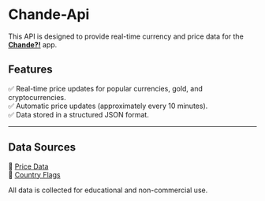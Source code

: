 # **Chande-Api**

This API is designed to provide real-time currency and price data for the **[Chande?!](https://github.com/CertMusashi/Chande)** app.

## **Features**

✅ Real-time price updates for popular currencies, gold, and cryptocurrencies.  
✅ Automatic price updates (approximately every 10 minutes).  
✅ Data stored in a structured JSON format.

---

## **Data Sources**

🔗 [Price Data](https://alanchand.com)  
🔗 [Country Flags](https://github.com/HatScripts/circle-flags)

All data is collected for educational and non-commercial use.